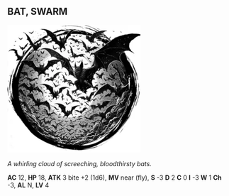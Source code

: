 ## BAT, SWARM

![](images/bat-swarm.webp)

_A whirling cloud of screeching, bloodthirsty bats._

**AC** 12, **HP** 18, **ATK** 3 bite +2 (1d6), **MV** near (fly), **S** -3 **D** 2 **C** 0 **I** -3 **W** 1 **Ch** -3, **AL** N, **LV** 4

